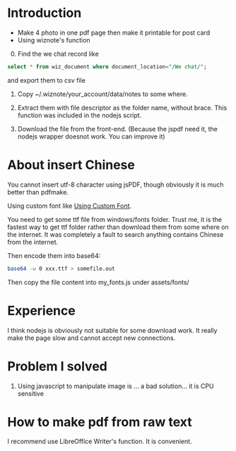# Introduction

 - Make 4 photo in one pdf page then make it printable for post card
 - Using wiznote's function

0. Find the we chat record like
```sql
select * from wiz_document where document_location="/We chat/";
``` 
and export them to csv file
1. Copy ~/.wiznote/your_account/data/notes to some where.
2. Extract them with file descriptor as the folder name, without brace. This function was included in the nodejs script.

3. Download the file from the front-end. (Because the jspdf need it, the nodejs wrapper doesnot work. You can improve it)

# About insert Chinese
You cannot insert utf-8 character using jsPDF, though obviously it is much better than pdfmake.

Using custom font like [Using Custom Font](https://github.com/bpampuch/pdfmake/wiki/Custom-Fonts---client-side).

You need to get some ttf file from windows/fonts folder. Trust me, it is the fastest way to get ttf folder rather than download them from some where on the internet. It was completely a fault to search anything contains Chinese from the internet.

Then encode them into base64:

```bash
base64 -w 0 xxx.ttf > somefile.out
```
Then copy the file content into my_fonts.js under assets/fonts/

# Experience

I think nodejs is obviously not suitable for some download work. It really make the page slow and cannot accept new connections.

# Problem I solved
1. Using javascript to manipulate image is ... a bad solution... it is CPU sensitive

# How to make pdf from raw text

I recommend use LibreOffice Writer's function. It is convenient.
